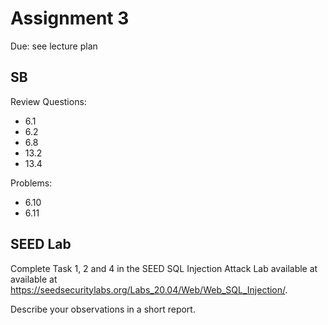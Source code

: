 # Assignment 3

Due: see lecture plan

## SB

Review Questions:
 * 6.1
 * 6.2
 * 6.8
 * 13.2
 * 13.4

Problems:
 * 6.10
 * 6.11

## SEED Lab

Complete Task 1, 2 and 4 in the SEED SQL Injection Attack Lab available at available at https://seedsecuritylabs.org/Labs_20.04/Web/Web_SQL_Injection/.

Describe your observations in a short report.
